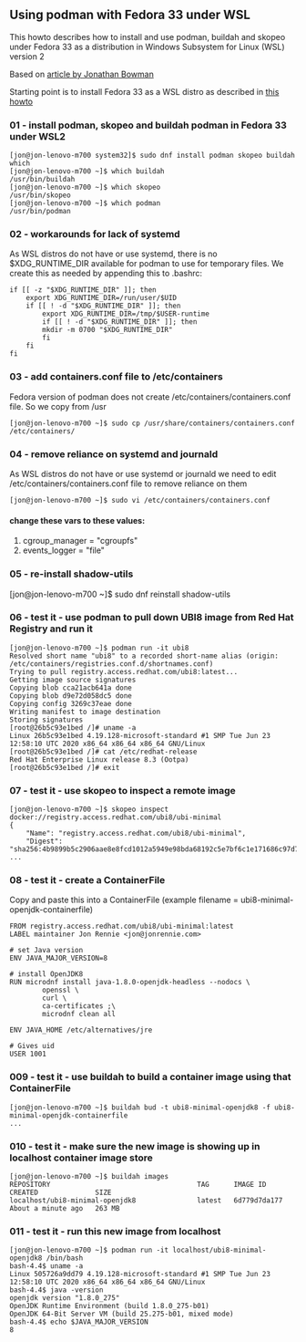 ## Using podman with Fedora 33 under WSL 

This howto describes how to install and use podman, buildah and skopeo under Fedora 33 as a distribution in Windows Subsystem for Linux (WSL) version 2

Based on [article by Jonathan Bowman](https://dev.to/bowmanjd/using-podman-on-windows-subsystem-for-linux-wsl-58ji)

Starting point is to install Fedora 33 as a WSL distro as described in [this howto](https://github.com/jon-rennie/howtos/blob/main/Install%20Fedora%2033%20for%20WSL%202.md)


### 01 - install podman, skopeo and buildah podman in Fedora 33 under WSL2
    [jon@jon-lenovo-m700 system32]$ sudo dnf install podman skopeo buildah which
    [jon@jon-lenovo-m700 ~]$ which buildah
    /usr/bin/buildah
    [jon@jon-lenovo-m700 ~]$ which skopeo
    /usr/bin/skopeo
    [jon@jon-lenovo-m700 ~]$ which podman
    /usr/bin/podman

### 02 - workarounds for lack of systemd
As WSL distros do not have or use systemd, there is no $XDG_RUNTIME_DIR available for podman to use for temporary files. We create this as needed by appending this to .bashrc:

    if [[ -z "$XDG_RUNTIME_DIR" ]]; then
        export XDG_RUNTIME_DIR=/run/user/$UID
        if [[ ! -d "$XDG_RUNTIME_DIR" ]]; then
            export XDG_RUNTIME_DIR=/tmp/$USER-runtime
            if [[ ! -d "$XDG_RUNTIME_DIR" ]]; then
            mkdir -m 0700 "$XDG_RUNTIME_DIR"
            fi
        fi
    fi

### 03 - add containers.conf file to /etc/containers 
Fedora version of podman does not create /etc/containers/containers.conf file. So we copy from /usr

    [jon@jon-lenovo-m700 ~]$ sudo cp /usr/share/containers/containers.conf /etc/containers/

### 04 - remove reliance on systemd and journald
As WSL distros do not have or use systemd or journald we need to edit /etc/containers/containers.conf file to remove reliance on them

    [jon@jon-lenovo-m700 ~]$ sudo vi /etc/containers/containers.conf
#### change these vars to these values:
1. cgroup_manager = "cgroupfs"
2. events_logger = "file"

### 05 - re-install shadow-utils
[jon@jon-lenovo-m700 ~]$ sudo dnf reinstall shadow-utils

### 06 - test it - use podman to pull down UBI8 image from Red Hat Registry and run it
    [jon@jon-lenovo-m700 ~]$ podman run -it ubi8
    Resolved short name "ubi8" to a recorded short-name alias (origin: /etc/containers/registries.conf.d/shortnames.conf)
    Trying to pull registry.access.redhat.com/ubi8:latest...
    Getting image source signatures
    Copying blob cca21acb641a done
    Copying blob d9e72d058dc5 done
    Copying config 3269c37eae done
    Writing manifest to image destination
    Storing signatures
    [root@26b5c93e1bed /]# uname -a
    Linux 26b5c93e1bed 4.19.128-microsoft-standard #1 SMP Tue Jun 23 12:58:10 UTC 2020 x86_64 x86_64 x86_64 GNU/Linux
    [root@26b5c93e1bed /]# cat /etc/redhat-release
    Red Hat Enterprise Linux release 8.3 (Ootpa)
    [root@26b5c93e1bed /]# exit

### 07 - test it - use skopeo to inspect a remote image 
    [jon@jon-lenovo-m700 ~]$ skopeo inspect docker://registry.access.redhat.com/ubi8/ubi-minimal
    {
        "Name": "registry.access.redhat.com/ubi8/ubi-minimal",
        "Digest": "sha256:4b9899b5c2906aae8e8fcd1012a5949e98bda68192c5e7bf6c1e171686c97d7a",
    ...

### 08 - test it - create a ContainerFile
Copy and paste this into a ContainerFile (example filename = ubi8-minimal-openjdk-containerfile)

    FROM registry.access.redhat.com/ubi8/ubi-minimal:latest
    LABEL maintainer Jon Rennie <jon@jonrennie.com>

    # set Java version
    ENV JAVA_MAJOR_VERSION=8

    # install OpenJDK8
    RUN microdnf install java-1.8.0-openjdk-headless --nodocs \
            openssl \
            curl \
            ca-certificates ;\
            microdnf clean all

    ENV JAVA_HOME /etc/alternatives/jre

    # Gives uid
    USER 1001

### 009 - test it - use buildah to build a container image using that ContainerFile
    [jon@jon-lenovo-m700 ~]$ buildah bud -t ubi8-minimal-openjdk8 -f ubi8-minimal-openjdk-containerfile
    ...

### 010 - test it - make sure the new image is showing up in localhost container image store
    [jon@jon-lenovo-m700 ~]$ buildah images
    REPOSITORY                                    TAG      IMAGE ID       CREATED              SIZE
    localhost/ubi8-minimal-openjdk8               latest   6d779d7da177   About a minute ago   263 MB

### 011 - test it - run this new image from localhost

    [jon@jon-lenovo-m700 ~]$ podman run -it localhost/ubi8-minimal-openjdk8 /bin/bash
    bash-4.4$ uname -a
    Linux 505726a9dd79 4.19.128-microsoft-standard #1 SMP Tue Jun 23 12:58:10 UTC 2020 x86_64 x86_64 x86_64 GNU/Linux
    bash-4.4$ java -version
    openjdk version "1.8.0_275"
    OpenJDK Runtime Environment (build 1.8.0_275-b01)
    OpenJDK 64-Bit Server VM (build 25.275-b01, mixed mode)
    bash-4.4$ echo $JAVA_MAJOR_VERSION
    8
